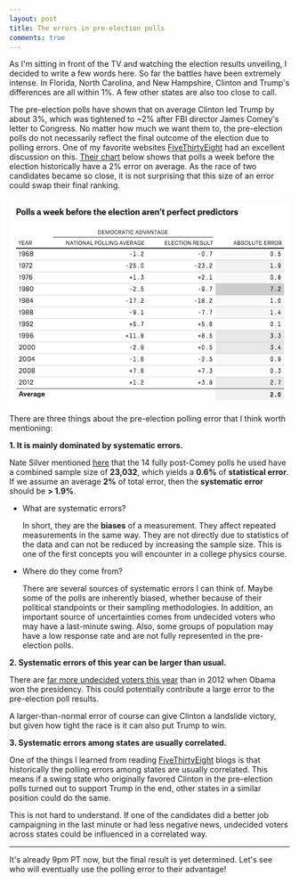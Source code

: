 ```yaml
---
layout: post
title: The errors in pre-election polls
comments: true
---
```


As I'm sitting in front of the TV and watching the election results unveiling, I decided to write a few words here. So far the battles have been extremely intense. In Florida, North Carolina, and New Hampshire, Clinton and Trump's differences are all within 1%. A few other states are also too close to call.

The pre-election polls have shown that on average Clinton led Trump by about 3%, which was tightened to ~2% after FBI director James Comey's letter to Congress. No matter how much we want them to, the pre-election polls do not necessarily reflect the final outcome of the election due to polling errors. One of my favorite websites [FiveThirtyEight](http://fivethirtyeight.com/) had an excellent discussion on this. [Their chart](http://fivethirtyeight.com/features/trump-is-just-a-normal-polling-error-behind-clinton/) below shows that polls a week before the election historically have a 2% error on average. As the race of two candidates became so close, it is not surprising that this size of an error could swap their final ranking.

![_config.yml](/images/pre-election_poll_errors.png)

There are three things about the pre-election polling error that I think worth mentioning:

**1. It is mainly dominated by systematic errors.**

Nate Silver mentioned [here](http://fivethirtyeight.com/features/election-update-dont-ignore-the-polls-clinton-leads-but-its-a-close-race/) that the 14 fully post-Comey polls he used have a combined sample size of **23,032**, which yields a **0.6%** of **statistical error**. If we assume an average **2%** of total error, then the **systematic error** should be **> 1.9%**.

* What are systematic errors?

  In short, they are the **biases** of a measurement. They affect repeated measurements in the same way. They are not directly due to statistics of the data and can not be reduced by increasing the sample size. This is one of the first concepts you will encounter in a college physics course.

* Where do they come from?

  There are several sources of systematic errors I can think of. Maybe some of the polls are inherently biased, whether because of their political standpoints or their sampling methodologies. In addition, an important source of uncertainties comes from undecided voters who may have a last-minute swing. Also, some groups of population may have a low response rate and are not fully represented in the pre-election polls.

**2. Systematic errors of this year can be larger than usual.**

There are [far more undecided voters this year](http://fivethirtyeight.com/features/election-update-why-clintons-position-is-worse-than-obamas/) than in 2012 when Obama won the presidency. This could potentially contribute a large error to the pre-election poll results.

A larger-than-normal error of course can give Clinton a landslide victory, but given how tight the race is it can also put Trump to win.

**3. Systematic errors among states are usually correlated.**

One of the things I learned from reading [FiveThirtyEight](http://fivethirtyeight.com/) blogs is that historically the polling errors among states are usually correlated. This means if a swing state who originally favored Clinton in the pre-election polls turned out to support Trump in the end, other states in a similar position could do the same.

This is not hard to understand. If one of the candidates did a better job campaigning in the last minute or had less negative news, undecided voters across states could be influenced in a correlated way.

-----------------------------

It's already 9pm PT now, but the final result is yet determined. Let's see who will eventually use the polling error to their advantage!
